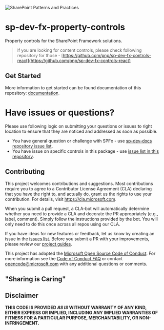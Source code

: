 ![SharePoint Patterns and Practices](https://devofficecdn.azureedge.net/media/Default/PnP/sppnp.png)

# sp-dev-fx-property-controls

Property controls for the SharePoint Framework solutions.

> If you are looking for content controls, please check following repository for those - [https://github.com/pnp/sp-dev-fx-controls-react](https://github.com/pnp/sp-dev-fx-controls-react)

## Get Started

More information to get started can be found documentation of this repository: [documentation](https://pnp.github.io/sp-dev-fx-property-controls/).

# Have issues or questions?

Please use following logic on submitting your questions or issues to right location to ensure that they are noticed and addressed as soon as possible.

* You have general question or challenge with SPFx - use [sp-dev-docs repository issue list](https://github.com/sharepoint/sp-dev-docs/issues).
* You have issue on specific controls in this package - use [issue list in this repository](https://github.com/pnp/sp-dev-fx-property-controls/issues).

## Contributing

This project welcomes contributions and suggestions.  Most contributions require you to agree to a Contributor License Agreement (CLA) declaring that you have the right to, and actually do, grant us the rights to use your contribution. For details, visit https://cla.microsoft.com.

When you submit a pull request, a CLA-bot will automatically determine whether you need to provide a CLA and decorate the PR appropriately (e.g., label, comment). Simply follow the instructions provided by the bot. You will only need to do this once across all repos using our CLA.

If you have ideas for new features or feedback, let us know by creating an issue in the [issues list](https://github.com/pnp/sp-dev-fx-property-controls/issues). Before you submit a PR with your improvements, please review our [project guides](./docs/guides/index.md).

This project has adopted the [Microsoft Open Source Code of Conduct](https://opensource.microsoft.com/codeofconduct/).
For more information see the [Code of Conduct FAQ](https://opensource.microsoft.com/codeofconduct/faq/) or contact [opencode@microsoft.com](mailto:opencode@microsoft.com) with any additional questions or comments.

## "Sharing is Caring"

## Disclaimer

**THIS CODE IS PROVIDED *AS IS* WITHOUT WARRANTY OF ANY KIND, EITHER EXPRESS OR IMPLIED, INCLUDING ANY IMPLIED WARRANTIES OF FITNESS FOR A PARTICULAR PURPOSE, MERCHANTABILITY, OR NON-INFRINGEMENT.**
